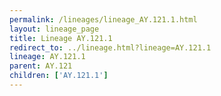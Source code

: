 ```yaml
---
permalink: /lineages/lineage_AY.121.1.html
layout: lineage_page
title: Lineage AY.121.1
redirect_to: ../lineage.html?lineage=AY.121.1
lineage: AY.121.1
parent: AY.121
children: ['AY.121.1']
---
```

